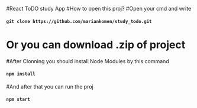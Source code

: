 #React ToDO study App
#How to open this proj?
#Open your cmd and write
#### `git clone https://github.com/mariankomen/study_todo.git`
# Or you can download .zip of project
#After Clonning you should install Node Modules by this command
#### `npm install`
#And after that you can run the proj
#### `npm start`
